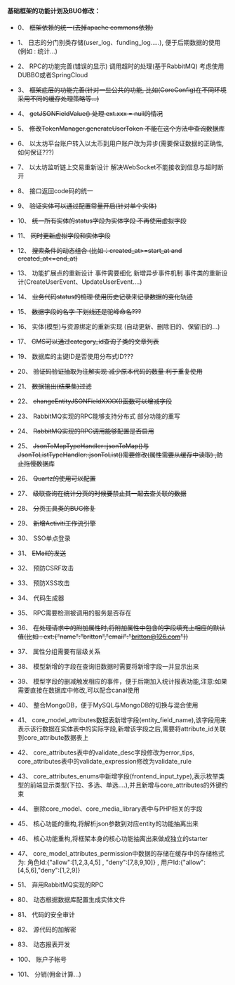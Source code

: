 #### 基础框架的功能计划及BUG修改：
* 0、 ~~框架依赖的统一(去掉apache commons依赖)~~
* 1、 日志的分门别类存储(user_log、funding_log.....), 便于后期数据的使用(例如 : 统计...)
* 2、 RPC的功能完善(错误的显示) 调用超时的处理(基于RabbitMQ) 考虑使用DUBBO或者SpringCloud
* 3、 ~~框架底层的功能完善(针对一些公共的功能, 比如(CoreConfig)在不同环境采用不同的缓存处理策略等...)~~
* 4、 ~~getJSONFieldValue() 处理 ext.xxx = null的情况~~
* 5、 ~~修改TokenManager.generateUserToken 不能在这个方法中查询数据库~~
* 6、 以太坊平台账户转入以太币到用户账户改为异步(需要保证数据的正确性,如何保证???)
* 7、 以太坊监听链上交易重新设计 解决WebSocket不能接收到信息与超时断开
* 8、 接口返回code码的统一
* 9、 ~~验证实体可以通过配置常量开启(针对单个实体)~~
* 10、 ~~统一所有实体的status字段为实体字段 不再使用虚拟字段~~
* 11、 ~~同时更新虚拟字段和实体字段~~
* 12、 ~~搜索条件的动态组合  (比如：created_at>=start_at and created_at<=end_at)~~
* 13、 功能扩展点的重新设计 事件需要细化 新增异步事件机制 事件类的重新设计(CreateUserEvent、UpdateUserEvent....)
* 14、 ~~业务代码status的梳理 使用历史记录来记录数据的变化轨迹~~
* 15、 ~~数据字段的名字  下划线还是驼峰命名???~~
* 16、 实体(模型)与资源绑定的重新实现 (自动更新、删除旧的、保留旧的...)
* 17、 ~~CMS可以通过category_id查询子类的文章列表~~
* 19、 数据库的主键ID是否使用分布式ID???
* 20、 ~~验证码验证抽取为注解实现 减少原本代码的数量 利于重复使用~~
* 21、 ~~数据输出(结果集)过滤~~
* 22、 ~~changeEntityJSONFieldXXXX()函数可以增减字段~~
* 23、 RabbitMQ实现的RPC能够支持分布式  部分功能的重写
* 24、 ~~RabbitMQ实现的RPC调用能够配置是否启用~~
* 25、 ~~JsonToMapTypeHandler::jsonToMap()与JsonToListTypeHandler::jsonToList()需要修改(属性需要从缓存中读取)
       ,防止拖慢数据库~~
* 26、 ~~Quartz的使用可以配置~~
* 27、 ~~级联查询在统计分页的时候要禁止其一起去查关联的数据~~
* 28、 ~~分页工具类的BUG修复~~
* 29、 ~~新增Activiti工作流引擎~~
* 30、 SSO单点登录
* 31、 ~~EMail的发送~~
* 32、 预防CSRF攻击
* 33、 预防XSS攻击
* 34、 代码生成器
* 35、 RPC需要检测被调用的服务是否存在
* 36、 ~~在处理请求中的附加属性时,将附加属性中包含的字段填充上相应的默认值(比如 : ext:{"name":"britton","email":"britton@126.com"})~~
* 37、 属性分组需要有层级关系
* 38、 模型新增的字段在查询旧数据时需要将新增字段一并显示出来
* 39、 模型字段的删减触发相应的事件，便于后期加入统计报表功能,注意:如果需要直接在数据库中修改,可以配合canal使用
* 40、 整合MongoDB，便于MySQL与MongoDB的切换与混合使用
* 41、 core_model_attributes数据表新增字段(entity_field_name),该字段用来表示该行数据在实体表中的实际字段,新增该字段之后,需要将attribute_id关联到core_attribute数据表上
* 42、 core_attributes表中的validate_desc字段修改为error_tips, core_attributes表中的validate_expression修改为validate_rule
* 43、 core_attributes_enums中新增字段(frontend_input_type),表示枚举类型的前端显示类型(下拉、多选、单选....),并且新增与core_attributes的外键约束
* 44、 删除core_model、core_media_library表中与PHP相关的字段
* 45、 核心功能的重构,将解析json参数到对应entity的功能抽离出来
* 46、 核心功能重构,将框架本身的核心功能抽离出来做成独立的starter
* 47、 core_model_attributes_permission中数据的存储在缓存中的存储格式为: 角色Id:{"allow":[1,2,3,4,5] , "deny":[7,8,9,10]} , 用户Id:{"allow":[4,5,6],"deny":[1,2,9]}
* 51、 弃用RabbitMQ实现的RPC


* 80、 动态根据数据库配置生成实体文件
* 81、 代码的安全审计
* 82、 源代码的加解密
* 83、 动态报表开发


* 100、 账户子帐号
* 101、 分销(佣金计算...)
